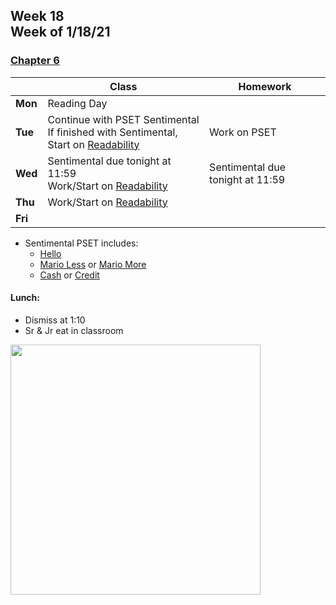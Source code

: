 <meta http-equiv="refresh" content="300"/>

## Week 18<br>Week of 1/18/21

### [Chapter 6](/ap/curriculum/6)

|         | Class | Homework |
| ------- | ----- | -------- |
| **Mon** | Reading Day |          |
| **Tue** | Continue with PSET Sentimental<br>If finished with Sentimental, Start on [Readability](https://cs50.harvard.edu/ap/2021/curriculum/x/psets/6/readability/) | Work on PSET |
| **Wed** | Sentimental due tonight at 11:59<br>Work/Start on [Readability](https://cs50.harvard.edu/ap/2021/curriculum/x/psets/6/readability/) | Sentimental due tonight at 11:59 |
| **Thu** | Work/Start on [Readability](https://cs50.harvard.edu/ap/2021/curriculum/x/psets/6/readability/) |  |
| **Fri** |       |          |

* Sentimental PSET includes:  
    - [Hello](https://cs50.harvard.edu/ap/2021/curriculum/x/psets/6/hello/)
    - [Mario Less](https://cs50.harvard.edu/ap/2021/curriculum/x/psets/6/mario/less/) or [Mario More](https://cs50.harvard.edu/ap/2021/curriculum/x/psets/6/mario/more/)
    - [Cash](https://cs50.harvard.edu/ap/2021/curriculum/x/psets/6/cash/) or [Credit](https://cs50.harvard.edu/ap/2021/curriculum/x/psets/6/credit/)

#### Lunch:

- Dismiss at 1:10
- Sr & Jr eat in classroom

<img src="" alt="" height="400">
